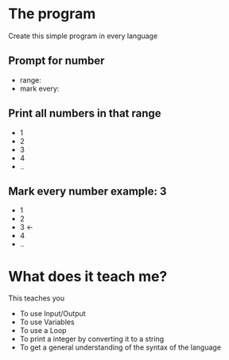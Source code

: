 # The program
Create this simple program in every language

## Prompt for number
- range:
- mark every:

## Print all numbers in that range
- 1
- 2
- 3
- 4
- ..

## Mark every number example: 3
- 1
- 2
- 3 <-
- 4
- ..

# What does it teach me?
This teaches you
- To use Input/Output
- To use Variables
- To use a Loop
- To print a integer by converting it to a string
- To get a general understanding of the syntax of the language
